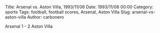 Title: Arsenal vs. Aston Villa, 1993/11/06
Date: 1993/11/06 00:00
Category: sports
Tags: football, football scores, Arsenal, Aston Villa
Slug: arsenal-vs-aston-villa
Author: carbonero


Arsenal 1 - 2 Aston Villa
